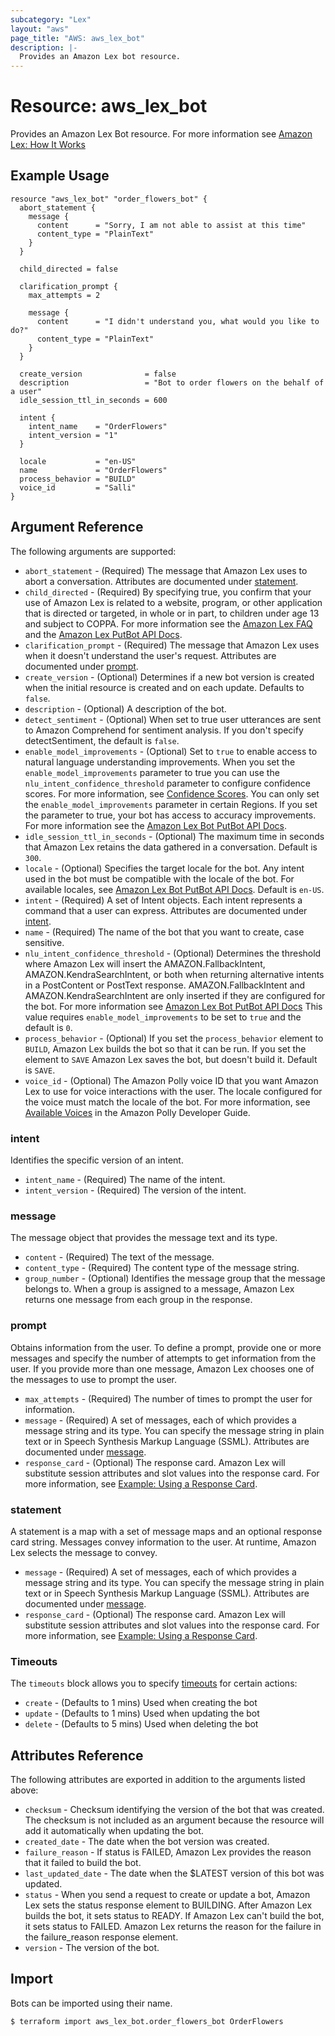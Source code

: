 ```yaml
---
subcategory: "Lex"
layout: "aws"
page_title: "AWS: aws_lex_bot"
description: |-
  Provides an Amazon Lex bot resource.
---
```


# Resource: aws_lex_bot

Provides an Amazon Lex Bot resource. For more information see
[Amazon Lex: How It Works](https://docs.aws.amazon.com/lex/latest/dg/how-it-works.html)

## Example Usage

```hcl
resource "aws_lex_bot" "order_flowers_bot" {
  abort_statement {
    message {
      content      = "Sorry, I am not able to assist at this time"
      content_type = "PlainText"
    }
  }

  child_directed = false

  clarification_prompt {
    max_attempts = 2

    message {
      content      = "I didn't understand you, what would you like to do?"
      content_type = "PlainText"
    }
  }

  create_version              = false
  description                 = "Bot to order flowers on the behalf of a user"
  idle_session_ttl_in_seconds = 600

  intent {
    intent_name    = "OrderFlowers"
    intent_version = "1"
  }

  locale           = "en-US"
  name             = "OrderFlowers"
  process_behavior = "BUILD"
  voice_id         = "Salli"
}
```

## Argument Reference

The following arguments are supported:

* `abort_statement` - (Required) The message that Amazon Lex uses to abort a conversation. Attributes are documented under [statement](#statement).
* `child_directed` - (Required) By specifying true, you confirm that your use of Amazon Lex is related to a website, program, or other application that is directed or targeted, in whole or in part, to children under age 13 and subject to COPPA. For more information see the [Amazon Lex FAQ](https://aws.amazon.com/lex/faqs#data-security) and the [Amazon Lex PutBot API Docs](https://docs.aws.amazon.com/lex/latest/dg/API_PutBot.html#lex-PutBot-request-childDirected).
* `clarification_prompt` - (Required) The message that Amazon Lex uses when it doesn't understand the user's request. Attributes are documented under [prompt](#prompt).
* `create_version` - (Optional) Determines if a new bot version is created when the initial resource is created and on each update. Defaults to `false`.
* `description` - (Optional) A description of the bot.
* `detect_sentiment` - (Optional) When set to true user utterances are sent to Amazon Comprehend for sentiment analysis. If you don't specify detectSentiment, the default is `false`.
* `enable_model_improvements` - (Optional) Set to `true` to enable access to natural language understanding improvements. When you set the `enable_model_improvements` parameter to true you can use the `nlu_intent_confidence_threshold` parameter to configure confidence scores. For more information, see [Confidence Scores](https://docs.aws.amazon.com/lex/latest/dg/confidence-scores.html). You can only set the `enable_model_improvements` parameter in certain Regions. If you set the parameter to true, your bot has access to accuracy improvements. For more information see the [Amazon Lex Bot PutBot API Docs](https://docs.aws.amazon.com/lex/latest/dg/API_PutBot.html#lex-PutBot-request-enableModelImprovements).
* `idle_session_ttl_in_seconds` - (Optional) The maximum time in seconds that Amazon Lex retains the data gathered in a conversation. Default is `300`.
* `locale` - (Optional) Specifies the target locale for the bot. Any intent used in the bot must be compatible with the locale of the bot. For available locales, see [Amazon Lex Bot PutBot API Docs](https://docs.aws.amazon.com/lex/latest/dg/API_PutBot.html#lex-PutBot-request-locale). Default is `en-US`.
* `intent` - (Required) A set of Intent objects. Each intent represents a command that a user can express. Attributes are documented under [intent](#intent-1).
* `name` - (Required) The name of the bot that you want to create, case sensitive.
* `nlu_intent_confidence_threshold` - (Optional) Determines the threshold where Amazon Lex will insert the AMAZON.FallbackIntent, AMAZON.KendraSearchIntent, or both when returning alternative intents in a PostContent or PostText response. AMAZON.FallbackIntent and AMAZON.KendraSearchIntent are only inserted if they are configured for the bot. For more information see [Amazon Lex Bot PutBot API Docs](https://docs.aws.amazon.com/lex/latest/dg/API_PutBot.html#lex-PutBot-request-nluIntentConfidenceThreshold) This value requires `enable_model_improvements` to be set to `true` and the default is `0`.
* `process_behavior` - (Optional) If you set the `process_behavior` element to `BUILD`, Amazon Lex builds the bot so that it can be run. If you set the element to `SAVE` Amazon Lex saves the bot, but doesn't build it. Default is `SAVE`.
* `voice_id` - (Optional) The Amazon Polly voice ID that you want Amazon Lex to use for voice interactions with the user. The locale configured for the voice must match the locale of the bot. For more information, see [Available Voices](http://docs.aws.amazon.com/polly/latest/dg/voicelist.html) in the Amazon Polly Developer Guide.

### intent

Identifies the specific version of an intent.

* `intent_name` - (Required) The name of the intent.
* `intent_version` - (Required) The version of the intent.

### message

The message object that provides the message text and its type.

* `content` - (Required) The text of the message.
* `content_type` - (Required) The content type of the message string.
* `group_number` - (Optional) Identifies the message group that the message belongs to. When a group
is assigned to a message, Amazon Lex returns one message from each group in the response.

### prompt

Obtains information from the user. To define a prompt, provide one or more messages and specify the
number of attempts to get information from the user. If you provide more than one message, Amazon
Lex chooses one of the messages to use to prompt the user.

* `max_attempts` - (Required) The number of times to prompt the user for information.
* `message` - (Required) A set of messages, each of which provides a message string and its type.
You can specify the message string in plain text or in Speech Synthesis Markup Language (SSML).
Attributes are documented under [message](#message-2).
* `response_card` - (Optional) The response card. Amazon Lex will substitute session attributes and
slot values into the response card. For more information, see
[Example: Using a Response Card](https://docs.aws.amazon.com/lex/latest/dg/ex-resp-card.html).

### statement

A statement is a map with a set of message maps and an optional response card string. Messages
convey information to the user. At runtime, Amazon Lex selects the message to convey.

* `message` - (Required) A set of messages, each of which provides a message string and its type. You
can specify the message string in plain text or in Speech Synthesis Markup Language (SSML). Attributes
are documented under [message](#message-2).
* `response_card` - (Optional) The response card. Amazon Lex will substitute session attributes and
slot values into the response card. For more information, see
[Example: Using a Response Card](https://docs.aws.amazon.com/lex/latest/dg/ex-resp-card.html).

### Timeouts

The `timeouts` block allows you to specify [timeouts](https://www.terraform.io/docs/configuration/resources.html#timeouts) for certain actions:

* `create` - (Defaults to 1 mins) Used when creating the bot
* `update` - (Defaults to 1 mins) Used when updating the bot
* `delete` - (Defaults to 5 mins) Used when deleting the bot

## Attributes Reference

The following attributes are exported in addition to the arguments listed above:

* `checksum` - Checksum identifying the version of the bot that was created. The checksum is not
included as an argument because the resource will add it automatically when updating the bot.
* `created_date` - The date when the bot version was created.
* `failure_reason` - If status is FAILED, Amazon Lex provides the reason that it failed to build the bot.
* `last_updated_date` - The date when the $LATEST version of this bot was updated.
* `status` - When you send a request to create or update a bot, Amazon Lex sets the status response
element to BUILDING. After Amazon Lex builds the bot, it sets status to READY. If Amazon Lex can't
build the bot, it sets status to FAILED. Amazon Lex returns the reason for the failure in the
failure_reason response element.
* `version` - The version of the bot.

## Import

Bots can be imported using their name.

```
$ terraform import aws_lex_bot.order_flowers_bot OrderFlowers
```
